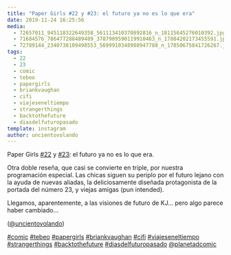 ```yaml
---
title: "Paper Girls #22 y #23: el futuro ya no es lo que era"
date: 2019-11-24 16:25:56
media: 
  - 72657011_945118322649358_561113410370892816_n_18115645276010392.jpg
  - 71684576_786477288489489_3787909590119910463_n_17884202173455591.jpg
  - 72789144_2340738109498553_5699910348988947788_n_17850675841726267.jpg
tags: 
  - 22
  - 23
  - comic
  - tebeo
  - papergirls
  - briankvaughan
  - cifi
  - viajeseneltiempo
  - strangerthings
  - backtothefuture
  - diasdelfuturopasado
template: instagram
author: uncientovolando
---
```


Paper Girls [#22](/tags/22) y [#23](/tags/23): el futuro ya no es lo que era.

Otra doble reseña, que casi se convierte en triple, por nuestra programación especial. Las chicas siguen su periplo por el futuro lejano con la ayuda de nuevas aliadas, la deliciosamente diseñada protagonista de la portada del número 23, y viejas amigas (pun intended).

Llegamos, aparentemente, a las visiones de futuro de KJ... pero algo parece haber cambiado...

([@uncientovolando](https://instagram.com/uncientovolando))

[#comic](/tags/comic) [#tebeo](/tags/tebeo) [#papergirls](/tags/papergirls) [#briankvaughan](/tags/briankvaughan) [#cifi](/tags/cifi) [#viajeseneltiempo](/tags/viajeseneltiempo) [#strangerthings](/tags/strangerthings) [#backtothefuture](/tags/backtothefuture) [#diasdelfuturopasado](/tags/diasdelfuturopasado)
[@planetadcomic](https://instagram.com/planetadcomic)
